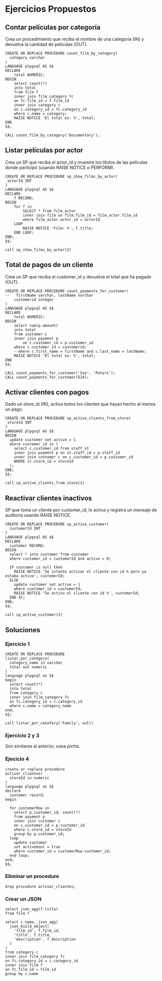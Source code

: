 # Ejercicios Propuestos

## Contar películas por categoría
Crea un procedimiento que reciba el nombre de una categoría (IN) y devuelva la cantidad de películas (OUT).
```
CREATE OR REPLACE PROCEDURE count_film_by_category(
  category varchar
)
LANGUAGE plpgsql AS $$
DECLARE
    total NUMERIC;
BEGIN
    select count(*)
    into total
    from film f
    inner join film_category fc
    on fc.film_id = f.film_id
    inner join category c
    on c.category_id = fc.category_id
    where c.name = category;
    RAISE NOTICE 'El total es: %', total;
END
$$;

CALL count_film_by_category('Documentary');

```

## Listar películas por actor
Crea un SP que reciba el actor_id y muestre los títulos de las películas donde participó (usando RAISE NOTICE o PERFORM).
```
CREATE OR REPLACE PROCEDURE sp_show_films_by_actor(
 actorId INT
)
LANGUAGE plpgsql AS $$
DECLARE
    f RECORD;
BEGIN
    for f in 
        SELECT * from film_actor
        inner join film on film.film_id = film_actor.film_id
        where film_actor.actor_id = actorId
    LOOP
        RAISE NOTICE 'Film: %', f.title;
    END LOOP;
END;
$$;

call sp_show_films_by_actor(2)

```
## Total de pagos de un cliente
Crea un SP que reciba el customer_id y devuelva el total que ha pagado (OUT).

```
CREATE OR REPLACE PROCEDURE count_payments_for_customer(
--   firstName varchar, lastName varchar
    customerid integer
)
LANGUAGE plpgsql AS $$
DECLARE
    total NUMERIC;
BEGIN
    select sum(p.amount)
    into total
    from customer c
    inner join payment p
        on c.customer_id = p.customer_id
    where c.customer_id = customerid;
    --where c.first_name = firstName and c.last_name = lastName;
    RAISE NOTICE 'El total es: %', total;
END
$$;

CALL count_payments_for_customer('Sue', 'Peters');
CALL count_payments_for_customer(524);

```
## Activar clientes con pagos
Dado un store_id (IN), activa todos los clientes que hayan hecho al menos un pago.

```
CREATE OR REPLACE PROCEDURE sp_active_clients_from_store(
 storeId INT
)
LANGUAGE plpgsql AS $$
BEGIN
  update customer set active = 1
  where customer_id in (
    select c.customer_id from staff st 
    inner join payment p on st.staff_id = p.staff_id
    inner join customer c on c.customer_id = p.customer_id
    WHERE st.store_id = storeId 
  );
END;
$$;

call sp_active_clients_from_store(1)

```
## Reactivar clientes inactivos
SP que toma un cliente por customer_id, lo activa y registra un mensaje de auditoría usando RAISE NOTICE.
```
CREATE OR REPLACE PROCEDURE sp_active_customer(
  customerId INT
)
LANGUAGE plpgsql AS $$
DECLARE
  customer RECORD;
BEGIN
  select * into customer from customer
  where customer_id = customerId and active = 0;

  IF customer is null then
    RAISE NOTICE 'Se intento activar el cliente con id % pero ya estaba activo', customerId;
  ELSE  
    update customer set active = 1
    where customer_id = customerId;
    RAISE NOTICE 'Se activo el cliente con id %', customerId;
  END IF;
END;
$$;

call sp_active_customer(3)
```

## Soluciones
### Ejercicio 1
```
CREATE OR REPLACE PROCEDURE
listar_por_category(
  category_name in varchar
  total out numeric
)
language plpgsql as $$ 
begin
  select count(*)
  into total
  from category c
  inner join film_category fc
  on fc.category_id = c.category_id
  where c.name = category_name
end;
$$;
```
```
call listar_por_catefory('Family', null)
```
### Ejercicio 2 y 3
Son similares al anterior, osea pichis.
### Ejecicio 4
```
create or replace procedure
activar_clientes(
  storeId in numeric
)
language plpgsql as $$
declare
  customer record;
begin
  
  for customerRow in
    select p.customer_id, count(*)
    from payment p 
    inner join customer c
    on c.customer_id = p.customer_id
    where c.store_id = storeId
    group by p.customer_id;
  loop
    update customer
    set activebool = true
    where customer_id = customerRow.customer_id;
  end loop;
end;
$$;
```
### Eliminar un procedure
```
drop procedure activar_clientes;
```

### Crear un JSON
```
select json_agg(f.title)
from film f
```

```
select c.name, json_agg(
  json_build_object(  
    'film_id', f.film_id,
    'title', f.title,
    'description', f.description
  )
)
from category c
inner join film_category fc
on fc.category_id = c.category_id
inner join film f
on fc.film_id = film_id
group by c.name
```